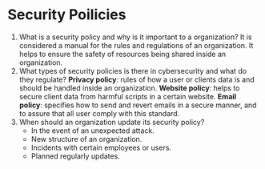 # Security Poilicies

1. What is a security policy and why is it important to a organization?
    It is considered a manual for the rules and regulations of an organization. It helps to ensure the safety of resources being shared inside an organization.  
2. What types of security policies is there in cybersecurity and what do they regulate?
    **Privacy policy**: rules of how a user or clients data is and should be handled inside an organization.
    **Website policy**: helps to secure client data from harmful scripts in a certain website.
    **Email policy**: specifies how to send and revert emails in a secure manner, and to assure that all user comply with this standard.
3. When should an organization update its security policy?
    * In the event of an unexpected attack. 
    * New structure of an organization. 
    * Incidents with certain employees or users. 
    * Planned regularly updates.